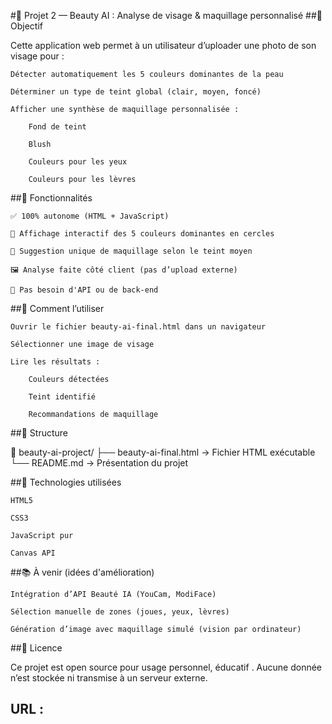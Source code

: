 #💄 Projet 2 — Beauty AI : Analyse de visage & maquillage personnalisé
##🎯 Objectif

Cette application web permet à un utilisateur d’uploader une photo de son visage pour :

    Détecter automatiquement les 5 couleurs dominantes de la peau

    Déterminer un type de teint global (clair, moyen, foncé)

    Afficher une synthèse de maquillage personnalisée :

        Fond de teint

        Blush

        Couleurs pour les yeux

        Couleurs pour les lèvres

##🧪 Fonctionnalités

    ✅ 100% autonome (HTML + JavaScript)

    🎨 Affichage interactif des 5 couleurs dominantes en cercles

    💋 Suggestion unique de maquillage selon le teint moyen

    🖼️ Analyse faite côté client (pas d’upload externe)

    🚫 Pas besoin d'API ou de back-end

##📸 Comment l’utiliser

    Ouvrir le fichier beauty-ai-final.html dans un navigateur

    Sélectionner une image de visage

    Lire les résultats :

        Couleurs détectées

        Teint identifié

        Recommandations de maquillage

##📁 Structure

📁 beauty-ai-project/
├── beauty-ai-final.html      → Fichier HTML exécutable
└── README.md                 → Présentation du projet

##📌 Technologies utilisées

    HTML5

    CSS3

    JavaScript pur

    Canvas API

##📚 À venir (idées d'amélioration)

    Intégration d’API Beauté IA (YouCam, ModiFace)

    Sélection manuelle de zones (joues, yeux, lèvres)

    Génération d’image avec maquillage simulé (vision par ordinateur)

##📜 Licence

Ce projet est open source pour usage personnel, éducatif .
Aucune donnée n’est stockée ni transmise à un serveur externe.

## URL : 
